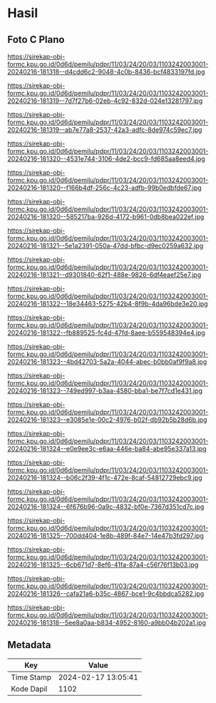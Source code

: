 # Hasil

## Foto C Plano

https://sirekap-obj-formc.kpu.go.id/0d6d/pemilu/pdpr/11/03/24/20/03/1103242003001-20240216-181318--d4cdd6c2-9048-4c0b-8436-bcf4833197fd.jpg

https://sirekap-obj-formc.kpu.go.id/0d6d/pemilu/pdpr/11/03/24/20/03/1103242003001-20240216-181319--7d7f27b6-02eb-4c92-832d-024e13281797.jpg

https://sirekap-obj-formc.kpu.go.id/0d6d/pemilu/pdpr/11/03/24/20/03/1103242003001-20240216-181319--ab7e77a8-2537-42a3-adfc-8de974c59ec7.jpg

https://sirekap-obj-formc.kpu.go.id/0d6d/pemilu/pdpr/11/03/24/20/03/1103242003001-20240216-181320--4531e744-3106-4de2-bcc9-fd685aa8eed4.jpg

https://sirekap-obj-formc.kpu.go.id/0d6d/pemilu/pdpr/11/03/24/20/03/1103242003001-20240216-181320--f166b4df-256c-4c23-adfb-99b0edbfde67.jpg

https://sirekap-obj-formc.kpu.go.id/0d6d/pemilu/pdpr/11/03/24/20/03/1103242003001-20240216-181320--585217ba-926d-4172-b961-0db8bea022ef.jpg

https://sirekap-obj-formc.kpu.go.id/0d6d/pemilu/pdpr/11/03/24/20/03/1103242003001-20240216-181321--5e1a2391-050a-47dd-bfbc-d9ec0259a632.jpg

https://sirekap-obj-formc.kpu.go.id/0d6d/pemilu/pdpr/11/03/24/20/03/1103242003001-20240216-181321--d9301840-62f1-488e-9826-6df4eaef25e7.jpg

https://sirekap-obj-formc.kpu.go.id/0d6d/pemilu/pdpr/11/03/24/20/03/1103242003001-20240216-181322--18e34463-5275-42b4-8f9b-4da96bde3e20.jpg

https://sirekap-obj-formc.kpu.go.id/0d6d/pemilu/pdpr/11/03/24/20/03/1103242003001-20240216-181322--fb889525-fc4d-47fd-8aee-b559548394e4.jpg

https://sirekap-obj-formc.kpu.go.id/0d6d/pemilu/pdpr/11/03/24/20/03/1103242003001-20240216-181323--4bd42703-5a2a-4044-abec-b0bb0af9f9a8.jpg

https://sirekap-obj-formc.kpu.go.id/0d6d/pemilu/pdpr/11/03/24/20/03/1103242003001-20240216-181323--749ed997-b3aa-4580-bba1-be7f7cd1e431.jpg

https://sirekap-obj-formc.kpu.go.id/0d6d/pemilu/pdpr/11/03/24/20/03/1103242003001-20240216-181323--e3085e1e-00c2-4976-b02f-db92b5b28d6b.jpg

https://sirekap-obj-formc.kpu.go.id/0d6d/pemilu/pdpr/11/03/24/20/03/1103242003001-20240216-181324--e0e9ee3c-e6aa-446e-ba84-abe95e337a13.jpg

https://sirekap-obj-formc.kpu.go.id/0d6d/pemilu/pdpr/11/03/24/20/03/1103242003001-20240216-181324--b06c2f39-4f1c-472e-8caf-54812729ebc9.jpg

https://sirekap-obj-formc.kpu.go.id/0d6d/pemilu/pdpr/11/03/24/20/03/1103242003001-20240216-181324--6f676b96-0a9c-4832-bf0e-7367d351cd7c.jpg

https://sirekap-obj-formc.kpu.go.id/0d6d/pemilu/pdpr/11/03/24/20/03/1103242003001-20240216-181325--700dd404-1e8b-489f-84e7-14e47b3fd297.jpg

https://sirekap-obj-formc.kpu.go.id/0d6d/pemilu/pdpr/11/03/24/20/03/1103242003001-20240216-181325--6cb671d7-8ef6-41fa-87a4-c56f76f13b03.jpg

https://sirekap-obj-formc.kpu.go.id/0d6d/pemilu/pdpr/11/03/24/20/03/1103242003001-20240216-181326--cafa21a6-b35c-4867-bce1-9c4bbdca5282.jpg

https://sirekap-obj-formc.kpu.go.id/0d6d/pemilu/pdpr/11/03/24/20/03/1103242003001-20240216-181318--5ee8a0aa-b834-4952-8160-a9bb04b202a1.jpg


## Metadata

| Key        | Value               |
| ---------- | ------------------- |
| Time Stamp | 2024-02-17 13:05:41 |
| Kode Dapil | 1102                |



